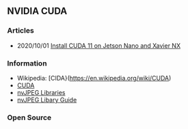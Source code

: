## NVIDIA CUDA


### Articles
- 2020/10/01 [Install CUDA 11 on Jetson Nano and Xavier NX](https://www.seeedstudio.com/blog/2020/07/29/install-cuda-11-on-jetson-nano-and-xavier-nx/)


### Information
- Wikipedia: [CIDA}(https://en.wikipedia.org/wiki/CUDA)
- [CUDA](http://www.popflock.com/learn?s=CUDA)
- [nvJPEG Libraries](https://developer.nvidia.com/nvjpeg)
- [nvJPEG Libary Guide](https://www.clear.rice.edu/comp422/resources/cuda/pdf/nvJPEG.pdf)


### Open Source


